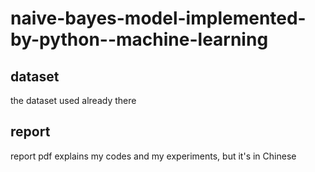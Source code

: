 # naive-bayes-model-implemented-by-python--machine-learning
## dataset
the dataset used already there

## report
report pdf explains my codes and my experiments, but it's in Chinese
